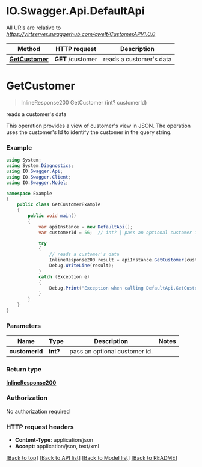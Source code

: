 # IO.Swagger.Api.DefaultApi

All URIs are relative to *https://virtserver.swaggerhub.com/cwelt/CustomerAPI/1.0.0*

Method | HTTP request | Description
------------- | ------------- | -------------
[**GetCustomer**](DefaultApi.md#getcustomer) | **GET** /customer | reads a customer&#39;s data


<a name="getcustomer"></a>
# **GetCustomer**
> InlineResponse200 GetCustomer (int? customerId)

reads a customer's data

This operation provides a view of customer's view in JSON. The operation uses the customer's Id to identify the customer in the query string.

### Example
```csharp
using System;
using System.Diagnostics;
using IO.Swagger.Api;
using IO.Swagger.Client;
using IO.Swagger.Model;

namespace Example
{
    public class GetCustomerExample
    {
        public void main()
        {
            var apiInstance = new DefaultApi();
            var customerId = 56;  // int? | pass an optional customer id.

            try
            {
                // reads a customer's data
                InlineResponse200 result = apiInstance.GetCustomer(customerId);
                Debug.WriteLine(result);
            }
            catch (Exception e)
            {
                Debug.Print("Exception when calling DefaultApi.GetCustomer: " + e.Message );
            }
        }
    }
}
```

### Parameters

Name | Type | Description  | Notes
------------- | ------------- | ------------- | -------------
 **customerId** | **int?**| pass an optional customer id. | 

### Return type

[**InlineResponse200**](InlineResponse200.md)

### Authorization

No authorization required

### HTTP request headers

 - **Content-Type**: application/json
 - **Accept**: application/json, text/xml

[[Back to top]](#) [[Back to API list]](../README.md#documentation-for-api-endpoints) [[Back to Model list]](../README.md#documentation-for-models) [[Back to README]](../README.md)

